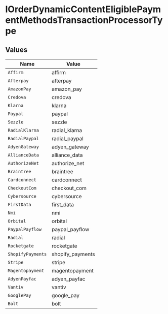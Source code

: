 # IOrderDynamicContentEligiblePaymentMethodsTransactionProcessorType


## Values

| Name              | Value             |
| ----------------- | ----------------- |
| `Affirm`          | affirm            |
| `Afterpay`        | afterpay          |
| `AmazonPay`       | amazon_pay        |
| `Credova`         | credova           |
| `Klarna`          | klarna            |
| `Paypal`          | paypal            |
| `Sezzle`          | sezzle            |
| `RadialKlarna`    | radial_klarna     |
| `RadialPaypal`    | radial_paypal     |
| `AdyenGateway`    | adyen_gateway     |
| `AllianceData`    | alliance_data     |
| `AuthorizeNet`    | authorize_net     |
| `Braintree`       | braintree         |
| `Cardconnect`     | cardconnect       |
| `CheckoutCom`     | checkout_com      |
| `Cybersource`     | cybersource       |
| `FirstData`       | first_data        |
| `Nmi`             | nmi               |
| `Orbital`         | orbital           |
| `PaypalPayflow`   | paypal_payflow    |
| `Radial`          | radial            |
| `Rocketgate`      | rocketgate        |
| `ShopifyPayments` | shopify_payments  |
| `Stripe`          | stripe            |
| `Magentopayment`  | magentopayment    |
| `AdyenPayfac`     | adyen_payfac      |
| `Vantiv`          | vantiv            |
| `GooglePay`       | google_pay        |
| `Bolt`            | bolt              |
